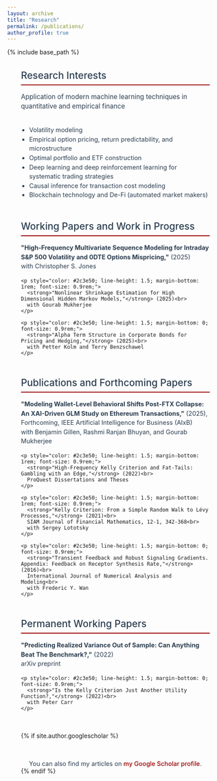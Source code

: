 ```yaml
---
layout: archive
title: "Research"
permalink: /publications/
author_profile: true
---
```


{% include base_path %}

<div style="max-width: 1000px; margin: 0 auto; padding: 0 2rem;">
  
  <!-- Research Interests -->
  <h2 style="color: #2c3e50; font-size: 1.4rem; margin-bottom: 1rem; font-weight: 500; border-bottom: 2px solid #990000; padding-bottom: 0.5rem;">Research Interests</h2>
  <p style="color: #2c3e50; font-size: 0.95rem; line-height: 1.5; margin-bottom: 2rem;">
    Application of modern machine learning techniques in quantitative and empirical finance
  </p>
  
  <ul style="color: #2c3e50; line-height: 1.5; margin: 0 0 3rem 0; padding-left: 1.2rem; font-size: 0.9rem;">
    <li>Volatility modeling</li>
    <li>Empirical option pricing, return predictability, and microstructure</li>
    <li>Optimal portfolio and ETF construction</li>
    <li>Deep learning and deep reinforcement learning for systematic trading strategies</li>
    <li>Causal inference for transaction cost modeling</li>
    <li>Blockchain technology and De-Fi (automated market makers)</li>
  </ul>

  <!-- Working Papers -->
  <h2 style="color: #2c3e50; font-size: 1.4rem; margin-bottom: 1rem; font-weight: 500; border-bottom: 2px solid #990000; padding-bottom: 0.5rem;">Working Papers and Work in Progress</h2>
  
  <div style="margin-bottom: 3rem;">
    <p style="color: #2c3e50; line-height: 1.5; margin-bottom: 1rem; font-size: 0.9rem;">
      <strong>"High-Frequency Multivariate Sequence Modeling for Intraday S&P 500 Volatility and 0DTE Options Mispricing,"</strong> (2025)<br>
      with Christopher S. Jones
    </p>
    
    <p style="color: #2c3e50; line-height: 1.5; margin-bottom: 1rem; font-size: 0.9rem;">
      <strong>"Nonlinear Shrinkage Estimation for High Dimensional Hidden Markov Models,"</strong> (2025)<br>
      with Gourab Mukherjee
    </p>
    
    <p style="color: #2c3e50; line-height: 1.5; margin-bottom: 0; font-size: 0.9rem;">
      <strong>"Alpha Term Structure in Corporate Bonds for Pricing and Hedging,"</strong> (2025)<br>
      with Petter Kolm and Terry Benzschawel
    </p>
  </div>

  <!-- Publications -->
  <h2 style="color: #2c3e50; font-size: 1.4rem; margin-bottom: 1rem; font-weight: 500; border-bottom: 2px solid #990000; padding-bottom: 0.5rem;">Publications and Forthcoming Papers</h2>
  
  <div style="margin-bottom: 3rem;">
    <p style="color: #2c3e50; line-height: 1.5; margin-bottom: 1rem; font-size: 0.9rem;">
      <strong>"Modeling Wallet-Level Behavioral Shifts Post-FTX Collapse: An XAI-Driven GLM Study on Ethereum Transactions,"</strong> (2025), Forthcoming, IEEE Artificial Intelligence for Business (AIxB)<br>
      with Benjamin Gillen, Rashmi Ranjan Bhuyan, and Gourab Mukherjee
    </p>
    
    <p style="color: #2c3e50; line-height: 1.5; margin-bottom: 1rem; font-size: 0.9rem;">
      <strong>"High-Frequency Kelly Criterion and Fat-Tails: Gambling with an Edge,"</strong> (2022)<br>
      ProQuest Dissertations and Theses
    </p>
    
    <p style="color: #2c3e50; line-height: 1.5; margin-bottom: 1rem; font-size: 0.9rem;">
      <strong>"Kelly Criterion: From a Simple Random Walk to Lévy Processes,"</strong> (2021)<br>
      SIAM Journal of Financial Mathematics, 12-1, 342-368<br>
      with Sergey Lototsky
    </p>
    
    <p style="color: #2c3e50; line-height: 1.5; margin-bottom: 0; font-size: 0.9rem;">
      <strong>"Transient Feedback and Robust Signaling Gradients. Appendix: Feedback on Receptor Synthesis Rate,"</strong> (2016)<br>
      International Journal of Numerical Analysis and Modeling<br>
      with Frederic Y. Wan
    </p>
  </div>

  <!-- Permanent Working Papers -->
  <h2 style="color: #2c3e50; font-size: 1.4rem; margin-bottom: 1rem; font-weight: 500; border-bottom: 2px solid #990000; padding-bottom: 0.5rem;">Permanent Working Papers</h2>
  
  <div style="margin-bottom: 3rem;">
    <p style="color: #2c3e50; line-height: 1.5; margin-bottom: 1rem; font-size: 0.9rem;">
      <strong>"Predicting Realized Variance Out of Sample: Can Anything Beat The Benchmark?,"</strong> (2022)<br>
      arXiv preprint
    </p>
    
    <p style="color: #2c3e50; line-height: 1.5; margin-bottom: 0; font-size: 0.9rem;">
      <strong>"Is the Kelly Criterion Just Another Utility Function?,"</strong> (2022)<br>
      with Peter Carr
    </p>
  </div>

  {% if site.author.googlescholar %}
    <div style="margin-top: 3rem; text-align: center;">
      <p style="color: #2c3e50; margin: 0; font-size: 0.9rem;">
        You can also find my articles on <a href="{{site.author.googlescholar}}" style="color: #990000; text-decoration: none; font-weight: 500;">my Google Scholar profile</a>.
      </p>
    </div>
  {% endif %}

</div>
